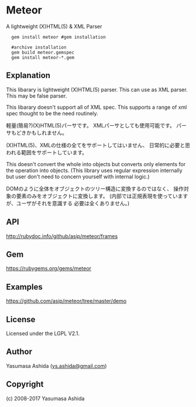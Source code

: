 
Meteor
==================
 A lightweight (X)HTML(5) & XML Parser

```shell
  gem install meteor #gem installation
```
```shell
  #archive installation
  gem build meteor.gemspec
  gem install meteor-*.gem
```

## Explanation
This libarary is lightweight (X)HTML(5) parser.
This can use as XML parser.
This may be false parser.

This libarary doesn't support all of XML spec.
This supports a range of xml spec
thought to be the need routinely.

軽量(簡易?)(X)HTML(5)パーサです。
XMLパーサとしても使用可能です。
パーサもどきかもしれません。

(X)HTML(5)、XMLの仕様の全てをサポートしてはいません、
日常的に必要と思われる範囲をサポートしています。

This doesn't convert the whole into objects but
converts only elements for the operation into objects.
(This library uses regular expression internally but user
don't need to concern yourself with internal logic.)

DOMのように全体をオブジェクトのツリー構造に変換するのではなく、
操作対象の要素のみをオブジェクトに変換します。
(内部では正規表現を使っていますが、ユーザがそれを意識する
必要は全くありません。)

## API
http://rubydoc.info/github/asip/meteor/frames

## Gem
https://rubygems.org/gems/meteor

## Examples
https://github.com/asip/meteor/tree/master/demo

## License
Licensed under the LGPL V2.1.

## Author
 Yasumasa Ashida (ys.ashida@gmail.com)

## Copyright
(c) 2008-2017 Yasumasa Ashida
